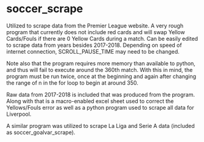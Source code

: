 # soccer_scrape

Utilized to scrape data from the Premier League website. A very rough program that currently does not include red cards and will swap Yellow Cards/Fouls if there are 0 Yellow Cards during a match. Can be easily edited to scrape data from years besides 2017-2018. Depending on speed of internet connection, SCROLL_PAUSE_TIME may need to be changed.

Note also that the program requires more memory than available to python, and thus will fail to execute around the 360th match. With this in mind, the program must be run twice, once at the beginning and again after changing the range of n in the for loop to begin at around 350.

Raw data from 2017-2018 is included that was produced from the program. Along with that is a macro-enabled excel sheet used to correct the Yellows/Fouls error as well as a python program used to scrape all data for Liverpool.

A similar program was utilized to scrape La Liga and Serie A data (included as soccer_goalvar_scrape).
